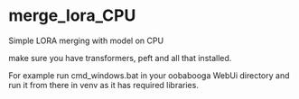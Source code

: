 # merge_lora_CPU
Simple LORA merging with model on CPU

make sure you have transformers, peft and all that installed.

For example run cmd_windows.bat in your oobabooga WebUi directory and run it from there in venv as it has required libraries. 

